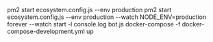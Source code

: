 pm2 start ecosystem.config.js --env production
pm2 start ecosystem.config.js --env production --watch
NODE_ENV=production forever --watch start -l console.log bot.js
docker-compose -f docker-compose-development.yml up
